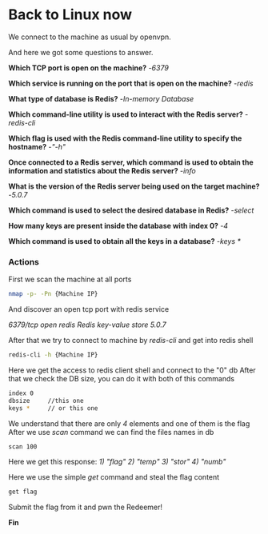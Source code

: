 # Back to Linux now

We connect to the machine as usual by openvpn.

And here we got some questions to answer.

**Which TCP port is open on the machine?**
-*6379*

**Which service is running on the port that is open on the machine?**
-*redis*

**What type of database is Redis?**
-*In-memory Database*

**Which command-line utility is used to interact with the Redis server?**
-*redis-cli*

**Which flag is used with the Redis command-line utility to specify the hostname?**
-*"-h"*

**Once connected to a Redis server, which command is used to obtain the information and statistics about the Redis server?**
-*info*

**What is the version of the Redis server being used on the target machine?**
-*5.0.7*

**Which command is used to select the desired database in Redis?**
-*select*

**How many keys are present inside the database with index 0?**
-*4*

**Which command is used to obtain all the keys in a database?**
-_keys *_

### Actions

First we scan the machine at all ports

```sh
nmap -p- -Pn {Machine IP}
```

And discover an open tcp port with redis service

*6379/tcp open  redis   Redis key-value store 5.0.7*

After that we try to connect to machine by *redis-cli* and get into redis shell

```sh
redis-cli -h {Machine IP}
```

Here we get the access to redis client shell and connect to the "0" db
After that we check the DB size, you can do it with both of this commands

```sh
index 0
dbsize     //this one
keys *     // or this one
```

We understand that there are only *4* elements and one of them is the flag
After we use *scan* command we can find the files names in db

```sh
scan 100
```

Here we get this response:
_1) "flag" 2) "temp" 3) "stor" 4) "numb"_

Here we use the simple *get* command and steal the flag content

```sh
get flag
```

Submit the flag from it and pwn the Redeemer!

**Fin**
